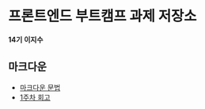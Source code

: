 # 프론트엔드 부트캠프 과제 저장소

**14기 이지수**

## 마크다운

- [마크다운 문법](./src/md/markdown.md)
- [1주차 회고](./src/md/week1-retrospect.md)

